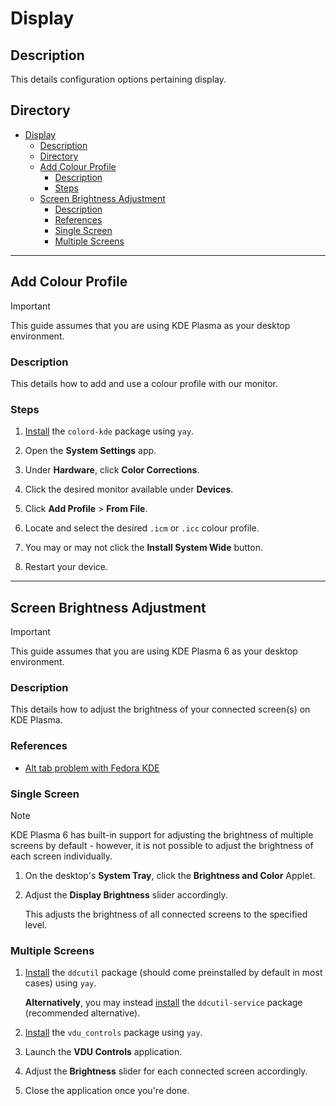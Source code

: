 # Display

## Description

This details configuration options pertaining display.

## Directory

- [Display](#display)
  - [Description](#description)
  - [Directory](#directory)
  - [Add Colour Profile](#add-colour-profile)
    - [Description](#description-1)
    - [Steps](#steps)
  - [Screen Brightness Adjustment](#screen-brightness-adjustment)
    - [Description](#description-2)
    - [References](#references)
    - [Single Screen](#single-screen)
    - [Multiple Screens](#multiple-screens)

---

## Add Colour Profile

> [!IMPORTANT]  
> This guide assumes that you are using KDE Plasma as your desktop environment.

### Description

This details how to add and use a colour profile with our monitor.

### Steps

1. [Install](yay.md#install) the `colord-kde` package using `yay`.

2. Open the **System Settings** app.

3. Under **Hardware**, click **Color Corrections**.

4. Click the desired monitor available under **Devices**.

5. Click **Add Profile** > **From File**.

6. Locate and select the desired `.icm` or `.icc` colour profile.

7. You may or may not click the **Install System Wide** button.

8. Restart your device.

---

## Screen Brightness Adjustment

> [!IMPORTANT]  
> This guide assumes that you are using KDE Plasma 6 as your desktop environment.

### Description

This details how to adjust the brightness of your connected screen(s) on KDE Plasma.

### References

- [Alt tab problem with Fedora KDE](https://discuss.kde.org/t/alt-tab-problem-with-fedora-kde/17280/1)

### Single Screen

> [!NOTE]  
> KDE Plasma 6 has built-in support for adjusting the brightness of multiple screens by default - however, it is not possible to adjust the brightness of each screen individually.

1. On the desktop's **System Tray**, click the **Brightness and Color** Applet.

2. Adjust the **Display Brightness** slider accordingly.

    This adjusts the brightness of all connected screens to the specified level.

### Multiple Screens

1. [Install](yay.md#install) the `ddcutil` package (should come preinstalled by default in most cases) using `yay`.

    **Alternatively**, you may instead [install](yay.md#install) the `ddcutil-service` package (recommended alternative).

2. [Install](yay.md#install) the `vdu_controls` package using `yay`.

3. Launch the **VDU Controls** application.

4. Adjust the **Brightness** slider for each connected screen accordingly.

5. Close the application once you're done.
